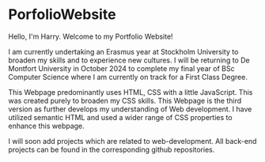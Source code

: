 # PorfolioWebsite

Hello, I'm Harry. Welcome to my Portfolio Website!

I am currently undertaking an Erasmus year at Stockholm University to broaden my skills and to experience new cultures. 
I will be returning to De Montfort University in October 2024 to complete my final year of BSc Computer Science where I am currently on track for a First Class Degree.

This Webpage predominantly uses HTML, CSS with a little JavaScript. This was created purely to broaden my CSS skills.
This Webpage is the third version as further develops my understanding of Web development.
I have utilized semantic HTML and used a wider range of CSS properties to enhance this webpage.

I will soon add projects which are related to web-development. All back-end projects can be found in the corresponding github repositories.
